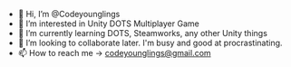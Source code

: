 - 👋 Hi, I’m @Codeyounglings
- 👀 I’m interested in Unity DOTS Multiplayer Game
- 🌱 I’m currently learning DOTS, Steamworks, any other Unity things
- 💞️ I’m looking to collaborate later. I'm busy and good at procrastinating.
- 📫 How to reach me -> codeyounglings@gmail.com

<!---
Codeyounglings/Codeyounglings is a ✨ special ✨ repository because its `README.md` (this file) appears on your GitHub profile.
You can click the Preview link to take a look at your changes.
--->
